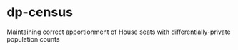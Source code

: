 # dp-census
Maintaining correct apportionment of House seats with differentially-private population counts
